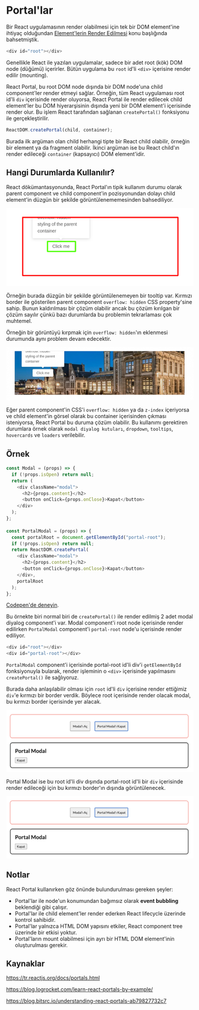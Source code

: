 # Portal'lar

Bir React uygulamasının render olabilmesi için tek bir DOM element'ine ihtiyaç olduğundan [Element'lerin Render Edilmesi](rendering-elements/) konu başlığında bahsetmiştik. 

```javascript
<div id="root"></div>
```

Genellikle React ile yazılan uygulamalar, sadece bir adet root (kök) DOM node (düğümü) içerirler. Bütün uygulama bu `root` id'li `<div>` içerisine render edilir (mounting). 

React Portal, bu root DOM node dışında bir DOM node'una child component'ler render etmeyi sağlar. Örneğin, tüm React uygulaması root id'li `div` içerisinde render oluyorsa, React Portal ile render edilecek child element'ler bu DOM hiyerarşisinin dışında yeni bir DOM element'i içerisinde render olur. Bu işlem React tarafından sağlanan `createPortal()` fonksiyonu ile gerçekleştirilir. 

```javascript
ReactDOM.createPortal(child, container);
```

Burada ilk argüman olan child herhangi tipte bir React child olabilir, örneğin bir element ya da fragment olabilir. İkinci argüman ise bu React child'ın render edileceği `container` (kapsayıcı) DOM element'idir. 

## Hangi Durumlarda Kullanılır?

React dökümantasyonunda, React Portal'ın tipik kullanım durumu olarak parent component ve child component'in pozisyonundan dolayı child element'in düzgün bir şekilde görüntülenememesinden bahsediliyor. 

![Tooltip-overflow](https://raw.githubusercontent.com/Kodluyoruz/taskforce/main/react-js/react-portals/figures/Tooltip-overflow.png)

Örneğin burada düzgün bir şekilde görüntülenemeyen bir tooltip var. Kırmızı border ile gösterilen parent component `overflow: hidden` CSS property'sine sahip. Bunun kaldırılması bir çözüm olabilir ancak bu çözüm kırılgan bir çözüm sayılır çünkü bazı durumlarda bu problemin tekrarlaması çok muhtemel.  

Örneğin bir görüntüyü kırpmak için `overflow: hidden`'ın eklenmesi durumunda aynı problem devam edecektir. 

![Tooltip-image-crop](https://raw.githubusercontent.com/Kodluyoruz/taskforce/main/react-js/react-portals/figures/Tooltip-image-crop.png)

Eğer parent component'in CSS'i `overflow: hidden` ya da `z-index` içeriyorsa ve child element'in görsel olarak bu container içerisinden çıkması isteniyorsa, React Portal bu duruma çözüm olabilir. Bu kullanımı gerektiren durumlara örnek olarak `modal diyalog kutuları`, `dropdown`, `tooltips`, `hovercards` ve `loaders` verilebilir. 

## Örnek

```javascript
const Modal = (props) => {
  if (!props.isOpen) return null;
  return (
    <div className="modal">
      <h2>{props.content}</h2>
      <button onClick={props.onClose}>Kapat</button>
    </div>
  );
};

const PortalModal = (props) => {
  const portalRoot = document.getElementById("portal-root");
  if (!props.isOpen) return null;
  return ReactDOM.createPortal(
    <div className="modal">
      <h2>{props.content}</h2>
      <button onClick={props.onClose}>Kapat</button>
    </div>,
    portalRoot
  );
};
```

[Codepen'de deneyin](https://codepen.io/Kodluyoruz/pen/jOMLPoX?editors=1111).

Bu örnekte biri normal biri de `createPortal()` ile render edilmiş 2 adet modal diyalog component'i var. Modal component'i root node içerisinde render edilirken `PortalModal` component'i `portal-root` node'u içerisinde render ediliyor. 

```javascript
<div id="root"></div>
<div id="portal-root"></div>
```

`PortalModal` component'i içerisinde portal-root id'li div'i `getElementById` fonksiyonuyla bularak, render işleminin o `<div>` içerisinde yapılmasını `createPortal()` ile sağlıyoruz. 

Burada daha anlaşılabilir olması için `root` id'li `div` içerisine render ettiğimiz `div`'e kırmızı bir border verdik. Böylece root içerisinde render olacak modal, bu kırmızı border içerisinde yer alacak. 

![Modal](https://raw.githubusercontent.com/Kodluyoruz/taskforce/main/react-js/react-portals/figures/Portal-Modal.png)



Portal Modal ise bu root id'li div dışında portal-root id'li bir `div` içerisinde render edileceği için bu kırmızı border'ın dışında görüntülenecek.

![Portal-Modal](https://raw.githubusercontent.com/Kodluyoruz/taskforce/main/react-js/react-portals/figures/Portal-Modal.png)



## Notlar

React Portal kullanırken göz önünde bulundurulması gereken şeyler:

- Portal'lar ile node'un konumundan bağımsız olarak **event bubbling** beklendiği gibi çalışır.
- Portal'lar ile child element'ler render ederken React lifecycle üzerinde kontrol sahibidir.
- Portal'lar yalnızca HTML DOM yapısını etkiler, React component tree üzerinde bir etkisi yoktur.
- Portal'ların mount olabilmesi için ayrı bir HTML DOM element'inin oluşturulması gerekir.

## Kaynaklar

https://tr.reactjs.org/docs/portals.html

https://blog.logrocket.com/learn-react-portals-by-example/

https://blog.bitsrc.io/understanding-react-portals-ab79827732c7
